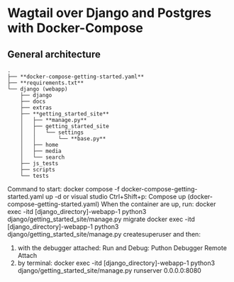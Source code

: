  # Wagtail over Django and Postgres with Docker-Compose

## General architecture
```
.
├── **docker-compose-getting-started.yaml**
├── **requirements.txt**
└── django (webapp)
    ├── django
    ├── docs
    ├── extras
    ├── **getting_started_site**
    │   ├── **manage.py**
    │   ├── getting_started_site
    │   │   └── settings
    │   │       └── **base.py**
    │   ├── home
    │   ├── media
    │   └── search
    ├── js_tests
    ├── scripts
    └── tests
```        
Command to start:
docker compose -f docker-compose-getting-started.yaml up -d
or visual studio Ctrl+Shift+p: Compose up (docker-compose-getting-started.yaml)
When the container are up,
run: 
docker exec -itd \[django_directory\]-webapp-1 python3 django/getting_started_site/manage.py migrate
docker exec -itd \[django_directory\]-webapp-1 python3 django/getting_started_site/manage.py createsuperuser
and then:
1) with the debugger attached: Run and Debug: Puthon Debugger Remote Attach
2) by terminal: docker exec -itd \[django_directory\]-webapp-1 python3 django/getting_started_site/manage.py runserver 0.0.0.0:8080
